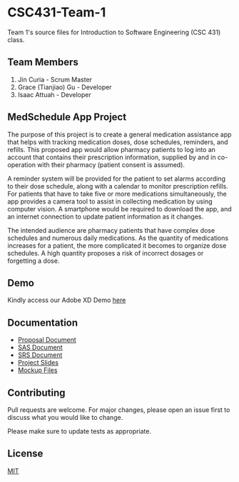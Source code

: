# CSC431-Team-1
Team 1's source files for Introduction to Software Engineering (CSC 431) class.

## Team Members
1. Jin Curia - Scrum Master
2. Grace (Tianjiao) Gu - Developer
3. Isaac Attuah - Developer

## MedSchedule App Project
The purpose of this project is to create a general medication assistance app that helps with tracking medication doses, dose schedules, reminders, and refills. This proposed app would allow pharmacy patients to log into an account that contains their prescription information, supplied by and in co-operation with their pharmacy (patient consent is assumed). 

A reminder system will be provided for the patient to set alarms according to their dose schedule, along with a calendar to monitor prescription refills. For patients that have to take five or more medications simultaneously, the app provides a camera tool to assist in collecting medication by using computer vision.  A smartphone would be required to download the app, and an internet connection to update patient information as it changes.

The intended audience are pharmacy patients that have complex dose schedules and numerous daily medications. As the quantity of medications increases for a patient, the more complicated it becomes to organize dose schedules. A high quantity proposes a risk of incorrect dosages or forgetting a dose. 

## Demo

Kindly access our Adobe XD Demo [here](http://bit.ly/MedSchedule)


## Documentation

* [Proposal Document](https://github.com/isaacattuah/CSC431-Team-1/tree/main/proposal)
* [SAS Document](https://github.com/isaacattuah/CSC431-Team-1/tree/main/sas)
* [SRS Document](https://github.com/isaacattuah/CSC431-Team-1/tree/main/srs)
* [Project Slides](https://github.com/isaacattuah/CSC431-Team-1/tree/main/presentations)
* [Mockup Files](https://github.com/isaacattuah/CSC431-Team-1/tree/main/mockups)

## Contributing
Pull requests are welcome. For major changes, please open an issue first to discuss what you would like to change.

Please make sure to update tests as appropriate.

## License
[MIT](https://choosealicense.com/licenses/mit/)
